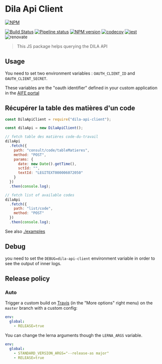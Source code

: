 # Dila Api Client

[![NPM][npm-banner]][npm-url]  

[![Build Status][travis-image]][travis-url]
[![Pipeline status][gitlab-image]](gitlab-url)
[![NPM version][npm-image]][npm-url]
[![codecov][codecov-image]][codecov-url]
[![jest][jest-image]][jest-url]
![renovate][renovate-image]

> This JS package helps querying the DILA API

## Usage

You need to set two environment variables : `OAUTH_CLIENT_ID` and `OAUTH_CLIENT_SECRET`.

These variables are the "oauth identifier" defined in your custom application in the [AIFE portal](https://developer.aife.economie.gouv.fr)

## Récupérer la table des matières d'un code

```js
const DilaApiClient = require("dila-api-client");

const dilaApi = new DilaApiClient();

// fetch table des matières code-du-travail
dilaApi
  .fetch({
    path: "consult/code/tableMatieres",
    method: "POST",
    params: {
      date: new Date().getTime(),
      sctId: "",
      textId: "LEGITEXT000006072050"
    }
  })
  .then(console.log);

// fetch list of available codes
dilaApi
  .fetch({
    path: "list/code",
    method: "POST"
  })
  .then(console.log);
```

See also [./examples](./examples)

## Debug

you need to set the `DEBUG=dila-api-client` environment variable in order to see
the output of inner logs.


## Release policy

### Auto

Trigger a custom build on [Travis][travis-url] (in the "More options" right menu) on the `master` branch with a custom config:

```yml
env:
  global:
    - RELEASE=true
```

You can change the lerna arguments though the `LERNA_ARGS` variable.

```yml
env:
  global:
    - STANDARD_VERSION_ARGS="--release-as major"
    - RELEASE=true
```

[codecov-image]: https://codecov.io/gh/SocialGouv/dila-api-client/branch/master/graph/badge.svg
[codecov-url]: https://codecov.io/gh/SocialGouv/dila-api-client
[jest-image]: https://jestjs.io/img/jest-badge.svg
[jest-url]: https://github.com/facebook/jest
[gitlab-image]: https://gitlab.factory.social.gouv.fr/SocialGouv/dila-api-client/badges/master/pipeline.svg
[gitlab-url]: https://gitlab.factory.social.gouv.fr/SocialGouv/dila-api-client/commits/master
[npm-banner]: https://nodei.co/npm/@socialgouv/dila-api-client.png?downloads=true&downloadRank=true&stars=true
[npm-image]: http://img.shields.io/npm/v/@socialgouv/dila-api-client.svg
[npm-url]: https://npmjs.org/package/@socialgouv/dila-api-client
[travis-image]: http://travis-ci.com/SocialGouv/dila-api-client.svg?branch=master
[travis-url]: http://travis-ci.com/SocialGouv/dila-api-client
[renovate-image]: https://badges.renovateapi.com/github/SocialGouv/dila-api-client
